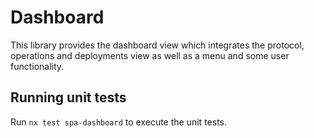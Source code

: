 # Dashboard

This library provides the dashboard view which integrates the protocol,
operations and deployments view as well as a menu and some user functionality.

## Running unit tests

Run `nx test spa-dashboard` to execute the unit tests.
